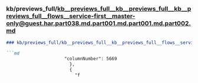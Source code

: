 ### kb/previews_full/kb__previews_full__kb__previews_full__kb__previews_full__flows__service-first__master-only@guest.har.part038.md.part001.md.part001.md.part002.md

```md
### kb/previews_full/kb__previews_full__kb__previews_full__flows__service-first__master-only@guest.har.part038.md.part001.md.part001.md (part 002)

```md
                      "columnNumber": 5669
                        },
                        {
                          "f
```

```

```

